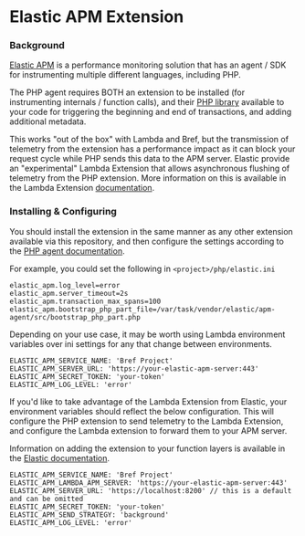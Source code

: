 # Elastic APM Extension

### Background

[Elastic APM](https://www.elastic.co/observability/application-performance-monitoring) is a performance monitoring
solution that has an agent / SDK for instrumenting multiple different languages, including PHP.

The PHP agent requires BOTH an extension to be installed (for instrumenting internals / function calls), and their
[PHP library](https://github.com/elastic/apm-agent-php) available to your code for triggering the beginning and end
of transactions, and adding additional metadata.

This works "out of the box" with Lambda and Bref, but the transmission of telemetry from the extension has a performance
impact as it can block your request cycle while PHP sends this data to the APM server. Elastic provide an "experimental"
Lambda Extension that allows asynchronous flushing of telemetry from the PHP extension. More
information on this is available in the Lambda Extension
[documentation](https://www.elastic.co/guide/en/apm/guide/current/aws-lambda-arch.html).

### Installing & Configuring

You should install the extension in the same manner as any other extension available via this repository, and then
configure the settings according to the
[PHP agent documentation](https://www.elastic.co/guide/en/apm/agent/php/current/configuration.html).

For example, you could set the following in `<project>/php/elastic.ini`

```
elastic_apm.log_level=error
elastic_apm.server_timeout=2s
elastic_apm.transaction_max_spans=100
elastic_apm.bootstrap_php_part_file=/var/task/vendor/elastic/apm-agent/src/bootstrap_php_part.php
```

Depending on your use case, it may be worth using Lambda environment variables over ini settings for any that change between
environments.

```
ELASTIC_APM_SERVICE_NAME: 'Bref Project'
ELASTIC_APM_SERVER_URL: 'https://your-elastic-apm-server:443'
ELASTIC_APM_SECRET_TOKEN: 'your-token'
ELASTIC_APM_LOG_LEVEL: 'error'
```

If you'd like to take advantage of the Lambda Extension from Elastic, your environment variables should reflect the
below configuration. This will configure the PHP extension to send telemetry to the Lambda Extension, and configure the
Lambda extension to forward them to your APM server.

Information on adding the extension to your function layers is available in the
[Elastic documentation](https://www.elastic.co/guide/en/apm/agent/nodejs/current/lambda.html).

```
ELASTIC_APM_SERVICE_NAME: 'Bref Project'
ELASTIC_APM_LAMBDA_APM_SERVER: 'https://your-elastic-apm-server:443'
ELASTIC_APM_SERVER_URL: 'https://localhost:8200' // this is a default and can be omitted
ELASTIC_APM_SECRET_TOKEN: 'your-token'
ELASTIC_APM_SEND_STRATEGY: 'background'
ELASTIC_APM_LOG_LEVEL: 'error'
```
